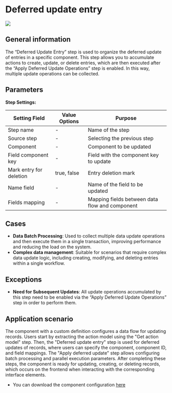 # Deferred update entry

![](../../assets/images/app-development/deferred-update-entry.png)

## General information
The “Deferred Update Entry” step is used to organize the deferred update of entries in a specific component. This step allows you to accumulate actions to create, update, or delete entries, which are then executed after the “Apply Deferred Update Operations” step is enabled. In this way, multiple update operations can be collected.

## Parameters
**Step Settings:**

| Setting Field      | Value Options | Purpose |
|---------------------|-------------------|------------|
| Step name           | -                 | Name of the step |
| Source step         | -                 | Selecting the previous step |
| Component           | -                 | Component to be updated |
| Field component key | -                 | Field with the component key to update |
| Mark entry for deletion | true, false             | Entry deletion mark |
| Name field          | -                 | Name of the field to be updated |
| Fields mapping      | -                 | Mapping fields between data flow and component |

## Cases
- **Data Batch Processing**: Used to collect multiple data update operations and then execute them in a single transaction, improving performance and reducing the load on the system.
- **Complex data management**: Suitable for scenarios that require complex data update logic, including creating, modifying, and deleting entries within a single workflow.

## Exceptions
- **Need for Subsequent Updates**: All update operations accumulated by this step need to be enabled via the “Apply Deferred Update Operations” step in order to perform them.

## Application scenario

The component with a custom definition configures a data flow for updating records. Users start by extracting the action model using the "Get action model" step. Then, the "Deferred update entry" step is used for deferred updates of records, where users can specify the component, component ID, and field mappings. The "Apply deferred update" step allows configuring batch processing and parallel execution parameters. After completing these steps, the component is ready for updating, creating, or deleting records, which occurs on the frontend when interacting with the corresponding interface elements.

- You can download the component configuration [here](https://drive.google.com/file/d/16uo9P5IWDv-QnT749fYDISyyWEbKrDVR/view?usp=sharing)

